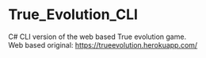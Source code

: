 # True_Evolution_CLI
C# CLI version of the web based True evolution game. <br>
Web based original: https://trueevolution.herokuapp.com/
